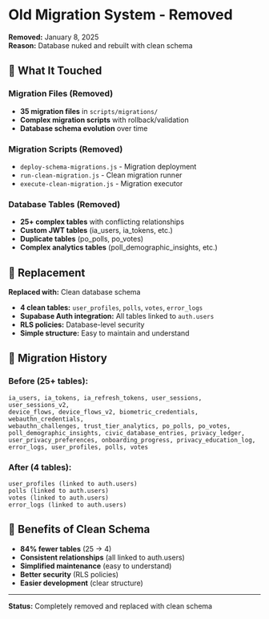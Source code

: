 # Old Migration System - Removed

**Removed:** January 8, 2025  
**Reason:** Database nuked and rebuilt with clean schema

## 🎯 **What It Touched**

### **Migration Files (Removed)**
- **35 migration files** in `scripts/migrations/`
- **Complex migration scripts** with rollback/validation
- **Database schema evolution** over time

### **Migration Scripts (Removed)**
- `deploy-schema-migrations.js` - Migration deployment
- `run-clean-migration.js` - Clean migration runner
- `execute-clean-migration.js` - Migration executor

### **Database Tables (Removed)**
- **25+ complex tables** with conflicting relationships
- **Custom JWT tables** (ia_users, ia_tokens, etc.)
- **Duplicate tables** (po_polls, po_votes)
- **Complex analytics tables** (poll_demographic_insights, etc.)

## 🔄 **Replacement**

**Replaced with:** Clean database schema
- **4 clean tables:** `user_profiles`, `polls`, `votes`, `error_logs`
- **Supabase Auth integration:** All tables linked to `auth.users`
- **RLS policies:** Database-level security
- **Simple structure:** Easy to maintain and understand

## 📝 **Migration History**

### **Before (25+ tables):**
```
ia_users, ia_tokens, ia_refresh_tokens, user_sessions, user_sessions_v2,
device_flows, device_flows_v2, biometric_credentials, webauthn_credentials,
webauthn_challenges, trust_tier_analytics, po_polls, po_votes,
poll_demographic_insights, civic_database_entries, privacy_ledger,
user_privacy_preferences, onboarding_progress, privacy_education_log,
error_logs, user_profiles, polls, votes
```

### **After (4 tables):**
```
user_profiles (linked to auth.users)
polls (linked to auth.users)
votes (linked to auth.users)
error_logs (linked to auth.users)
```

## 🎯 **Benefits of Clean Schema**

- **84% fewer tables** (25 → 4)
- **Consistent relationships** (all linked to auth.users)
- **Simplified maintenance** (easy to understand)
- **Better security** (RLS policies)
- **Easier development** (clear structure)

---

**Status:** Completely removed and replaced with clean schema
